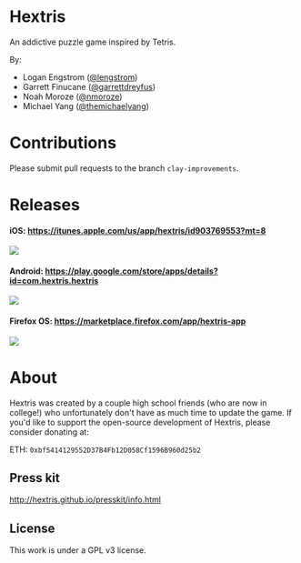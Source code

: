 Hextris
==========

An addictive puzzle game inspired by Tetris.

By:
 - Logan Engstrom ([@lengstrom](http://loganengstrom.com/))
 - Garrett Finucane ([@garrettdreyfus](http://github.com/garrettdreyfus))
 - Noah Moroze ([@nmoroze](http://github.com/nmoroze))
 - Michael Yang ([@themichaelyang](http://github.com/themichaelyang))

# Contributions
Please submit pull requests to the branch `clay-improvements`.

# Releases
#### iOS: https://itunes.apple.com/us/app/hextris/id903769553?mt=8
![](http://i.imgur.com/KBYZcf5.png)

#### Android: https://play.google.com/store/apps/details?id=com.hextris.hextris
![](http://i.imgur.com/mxj8yKs.png)

#### Firefox OS: https://marketplace.firefox.com/app/hextris-app
![](http://i.imgur.com/RhECXPg.png)

# About
Hextris was created by a couple high school friends (who are now in college!) who unfortunately don't have as much time to update the game. If you'd like to support the open-source development of Hextris, please consider donating at:

ETH: `0xbf5414129552D37B4Fb12D058Cf1596B960d25b2`

## Press kit

http://hextris.github.io/presskit/info.html

## License

This work is under a GPL v3 license.
